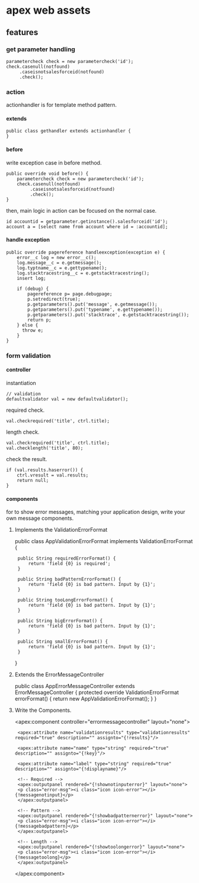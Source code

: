 # apex web assets
## features
### get parameter handling

    parametercheck check = new parametercheck('id');
    check.casenull(notfound)
         .caseisnotsalesforceid(notfound)
         .check();

### action
actionhandler is for template method pattern.

#### extends

    public class gethandler extends actionhandler {
    }

#### before
write exception case in before method.

    public override void before() {
        parametercheck check = new parametercheck('id');
        check.casenull(notfound)
             .caseisnotsalesforceid(notfound)
             .check();
    }

then, main logic in action can be focused on the normal case.

    id accountid = getparameter.getinstance().salesforceid('id');
    account a = [select name from account where id = :accountid];

#### handle exception

    public override pagereference handleexception(exception e) {
        error__c log = new error__c();
        log.message__c = e.getmessage();
        log.typtname__c = e.gettypename();
        log.stacktracestring__c = e.getstacktracestring();
        insert log;

        if (debug) {
            pagereference p= page.debugpage;
            p.setredirect(true);
            p.getparameters().put('message', e.getmessage());
            p.getparameters().put('typename', e.gettypename());
            p.getparameters().put('stacktrace', e.getstacktracestring());
            return p;
        } else {
          throw e;
        }
    }

### form validation
#### controller

instantiation

    // validation
    defaultvalidator val = new defaultvalidator();

required check.

    val.checkrequired('title', ctrl.title);

length check.

    val.checkrequired('title', ctrl.title);
    val.checklength('title', 80);

check the result.

    if (val.results.haserror()) {
        ctrl.vresult = val.results;
        return null;
    }

#### components
for to show error messages, matching your application design, write your own message components.

1. Implements the ValidationErrorFormat

    public class AppValidationErrorFormat implements ValidationErrorFormat {

        public String requiredErrorFormat() {
            return 'field {0} is required';
        }

        public String badPatternErrorFormat() {
            return 'field {0} is bad pattern. Input by {1}';
        }

        public String tooLongErrorFormat() {
            return 'field {0} is bad pattern. Input by {1}';
        }

        public String bigErrorFormat() {
            return 'field {0} is bad pattern. Input by {1}';
        }

        public String smallErrorFormat() {
            return 'field {0} is bad pattern. Input by {1}';
        }
    }

2. Extends the ErrorMessageController

    public class AppErrorMessageController extends ErrorMessageController {
        protected override ValidationErrorFormat errorFormat() {
            return new AppValidationErrorFormat();
        }
    }

3. Write the Components.

    <apex:component controller="errormessagecontroller" layout="none">

        <apex:attribute name="validationresults" type="validationresults" required="true" description="" assignto="{!results}"/>

        <apex:attribute name="name" type="string" required="true" description="" assignto="{!key}"/>

        <apex:attribute name="label" type="string" required="true" description="" assignto="{!displayname}"/>

        <!-- Required -->
        <apex:outputpanel rendered="{!shownotinputerror}" layout="none">
        <p class="error-msg"><i class="icon icon-error"></i>{!messagenotinput}</p>
        </apex:outputpanel>

        <!-- Pattern -->
        <apex:outputpanel rendered="{!showbadpatternerror}" layout="none">
        <p class="error-msg"><i class="icon icon-error"></i>{!messagebadpattern}</p>
        </apex:outputpanel>

        <!-- Length -->
        <apex:outputpanel rendered="{!showtoolongerror}" layout="none">
        <p class="error-msg"><i class="icon icon-error"></i>{!messagetoolong}</p>
        </apex:outputpanel>
    </apex:component>

